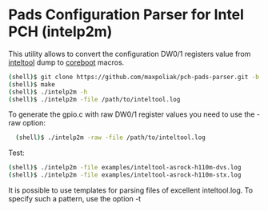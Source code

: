 Pads Configuration Parser for Intel PCH (intelp2m)
==================================================

This utility allows to convert the configuration DW0/1 registers value
from [inteltool] dump to [coreboot] macros.

```bash
(shell)$ git clone https://github.com/maxpoliak/pch-pads-parser.git -b stable_2.3
(shell)$ make
(shell)$ ./intelp2m -h
(shell)$ ./intelp2m -file /path/to/inteltool.log
```

To generate the gpio.c with raw DW0/1 register values you need to use
the -raw option:

```bash
  (shell)$ ./intelp2m -raw -file /path/to/inteltool.log
```

Test:
```bash
(shell)$ ./intelp2m -file examples/inteltool-asrock-h110m-dvs.log
(shell)$ ./intelp2m -file examples/inteltool-asrock-h110m-stx.log
```

It is possible to use templates for parsing files of excellent inteltool.log.
To specify such a pattern, use the option -t <template number>. For example,
using template type # 1, you can parse gpio.h from an already added board in
the coreboot project.

```bash
(shell)$ ./intelp2m -h
	-t
	template type number
		0 - inteltool.log (default)
		1 - gpio.h
		2 - your template
(shell)$ ./intelp2m -t 1 -file coreboot/src/mainboard/youboard/gpio.h
```
You can also add add a template to 'parser/template.go' for your file type with
the configuration of the pads.

platform type is set using the -p option (Sunrise by default):

```bash
	-p string
	set up a platform
		snr - Sunrise PCH with Skylake/Kaby Lake CPU
		lbg - Lewisburg PCH with Xeon SP CPU
		apl - Apollo Lake SoC
	(default "snr")

(shell)$./intelp2m -p <platform> -file path/to/inteltool.log
```

Use the -adv option to only generate advanced macros:

```bash
(shell)$./intelp2m -adv -p apl -file ../apollo-inteltool.log
```

```c
_PAD_CFG_STRUCT(GPIO_37, PAD_FUNC(NF1) | PAD_TRIG(OFF) | PAD_TRIG(OFF), PAD_PULL(DN_20K)), /* LPSS_UART0_TXD */
```
### Macro Check

After generating the macro, the utility checks all used
fields of the configuration registers. If some field has been
ignored, the utility generates advanced macros. To not check
macros, use the -n option:

```bash
(shell)$./intelp2m -n -file /path/to/inteltool.log
```

In this case, some fields of the configuration registers
DW0 will be ignored.

```c
PAD_CFG_NF_IOSSTATE_IOSTERM(GPIO_38, UP_20K, DEEP, NF1, HIZCRx1, DISPUPD),		/* LPSS_UART0_RXD */
PAD_CFG_NF_IOSSTATE_IOSTERM(GPIO_39, UP_20K, DEEP, NF1, TxLASTRxE, DISPUPD),	/* LPSS_UART0_TXD */
```

### Information level

The utility can generate additional information about the bit
fields of the DW0 and DW1 configuration registers:

```c
/* GPIO_39 - LPSS_UART0_TXD (DW0: 0x44000400, DW1: 0x00003100) */ --> (2)
/* PAD_CFG_NF_IOSSTATE_IOSTERM(GPIO_39, UP_20K, DEEP, NF1, TxLASTRxE, DISPUPD), */ --> (3)
/* DW0 : PAD_TRIG(OFF) - IGNORED */ --> (4)
_PAD_CFG_STRUCT(GPIO_39, PAD_FUNC(NF1) | PAD_RESET(DEEP) | PAD_TRIG(OFF), PAD_PULL(UP_20K) | PAD_IOSTERM(DISPUPD)),
```

Using the options -i, -ii, -iii, -iiii you can set the info level
from (1) to (4):

```bash
(shell)$./intelp2m -i -file /path/to/inteltool.log
(shell)$./intelp2m -ii -file /path/to/inteltool.log
(shell)$./intelp2m -iii -file /path/to/inteltool.log
(shell)$./intelp2m -iiii -file /path/to/inteltool.log
```
(1) : print /* GPIO_39 - LPSS_UART0_TXD */

(2) : print initial raw values of configuration registers from
inteltool dump
DW0: 0x44000400, DW1: 0x00003100

(3) : print the target macro that will generate if you use the
-n option
PAD_CFG_NF_IOSSTATE_IOSTERM(GPIO_39, UP_20K, DEEP, NF1, TxLASTRxE, DISPUPD),

(4) : print decoded fields from (3) as macros
DW0 : PAD_TRIG(OFF) - IGNORED

### Ignoring Fields

Utilities can generate the _PAD_CFG_STRUCT advanced macro and
exclude fields from it that are not in the corresponding PAD_CFG_*()
macro:

```bash
(shell)$./intelp2m -iiii -adv -ign -file /path/to/inteltool.log
```

```c
/* GPIO_39 - LPSS_UART0_TXD DW0: 0x44000400, DW1: 0x00003100 */
/* PAD_CFG_NF_IOSSTATE_IOSTERM(GPIO_39, UP_20K, DEEP, NF1, TxLASTRxE, DISPUPD), */
/* DW0 : PAD_TRIG(OFF) - IGNORED */
_PAD_CFG_STRUCT(GPIO_39, PAD_FUNC(NF1) | PAD_RESET(DEEP), PAD_PULL(UP_20K) | PAD_IOSTERM(DISPUPD)),
```

If you generate macros without checking, you can see bit fields that
were ignored:

```bash
(shell)$./intelp2m -iiii -n -file /path/to/inteltool.log
```

```c
/* GPIO_39 - LPSS_UART0_TXD DW0: 0x44000400, DW1: 0x00003100 */
PAD_CFG_NF_IOSSTATE_IOSTERM(GPIO_39, UP_20K, DEEP, NF1, TxLASTRxE, DISPUPD),
/* DW0 : PAD_TRIG(OFF) - IGNORED */
```

```bash
(shell)$./intelp2m -n -file /path/to/inteltool.log
```

```c
/* GPIO_39 - LPSS_UART0_TXD */
PAD_CFG_NF_IOSSTATE_IOSTERM(GPIO_39, UP_20K, DEEP, NF1, TxLASTRxE, DISPUPD),
```


### Supports Chipsets

  Sunrise PCH, Lewisburg PCH, Apollo Lake SoC

[coreboot]: https://github.com/coreboot/coreboot
[inteltool]: https://github.com/coreboot/coreboot/tree/master/util/inteltool
